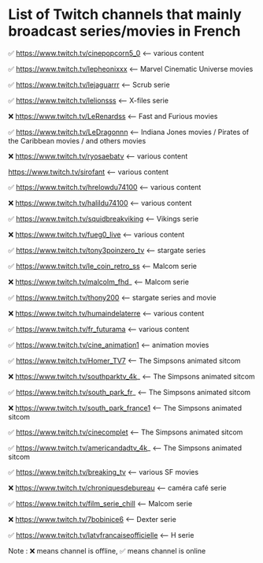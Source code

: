 # List of Twitch channels that mainly broadcast series/movies in French

✅ https://www.twitch.tv/cinepopcorn5_0 <-- various content

✅ https://www.twitch.tv/lepheonixxx <-- Marvel Cinematic Universe movies

✅ https://www.twitch.tv/lejaguarrr <-- Scrub serie

✅ https://www.twitch.tv/lelionsss <-- X-files serie

❌ https://www.twitch.tv/LeRenardss <-- Fast and Furious movies

✅ https://www.twitch.tv/LeDragonnn <-- Indiana Jones movies / Pirates of the Caribbean movies / and others movies

❌ https://www.twitch.tv/ryosaebatv <-- various content 

 https://www.twitch.tv/sirofant <-- various content 

✅ https://www.twitch.tv/hrelowdu74100 <-- various content 

❌ https://www.twitch.tv/halildu74100 <-- various content

✅ https://www.twitch.tv/squidbreakviking <-- Vikings serie

❌ https://www.twitch.tv/fueg0_live <-- various content 

✅ https://www.twitch.tv/tony3poinzero_tv <-- stargate series

✅ https://www.twitch.tv/le_coin_retro_ss <-- Malcom serie

❌ https://www.twitch.tv/malcolm_fhd_ <-- Malcom serie

✅ https://www.twitch.tv/thony200 <-- stargate series and movie

❌ https://www.twitch.tv/humaindelaterre <-- various content 

✅ https://www.twitch.tv/fr_futurama <-- various  content

✅ https://www.twitch.tv/cine_animation1 <-- animation movies

✅ https://www.twitch.tv/Homer_TV7 <-- The Simpsons animated sitcom

❌ https://www.twitch.tv/southparktv_4k_ <-- The Simpsons animated sitcom

✅ https://www.twitch.tv/south_park_fr_ <-- The Simpsons animated sitcom

❌ https://www.twitch.tv/south_park_france1 <-- The Simpsons animated sitcom

✅ https://www.twitch.tv/cinecomplet <-- The Simpsons animated sitcom

✅ https://www.twitch.tv/americandadtv_4k_ <-- The Simpsons animated sitcom

✅ https://www.twitch.tv/breaking_tv <-- various SF movies

❌ https://www.twitch.tv/chroniquesdebureau <-- caméra café serie

✅ https://www.twitch.tv/film_serie_chill <-- Malcom serie

❌ https://www.twitch.tv/7bobinice6 <-- Dexter serie

✅ https://www.twitch.tv/latvfrancaiseofficielle <-- H serie

Note : ❌ means channel is offline, ✅ means channel is online


